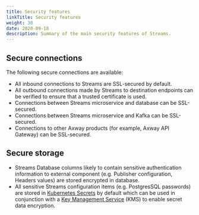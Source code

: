 ```yaml
---
title: Security features
linkTitle: Security features
weight: 30
date: 2020-09-18
description: Summary of the main security features of Streams.
---
```


## Secure connections

The following secure connections are available:

* All inbound connections to Streams are SSL-secured by default.
* All outbound connections made by Streams to destination endpoints can be verified to ensure that a trusted certificate is used.
* Connections between Streams microservice and database can be SSL-secured.
* Connections between Streams microservice and Kafka can be SSL-secured.
* Connections to other Axway products (for example, Axway API Gateway) can be SSL-secured.

## Secure storage

* Streams Database columns likely to contain sensitive authentication information to external component (e.g. Publisher configuration, Headers values) are stored encrypted in database.
* All sensitive Streams configuration items (e.g. PostgresSQL passwords) are stored in [Kubernetes Secrets](https://kubernetes.io/docs/concepts/configuration/secret/) by default which can be used in conjunction with a [Key Management Service](https://kubernetes.io/docs/tasks/administer-cluster/kms-provider/) (KMS) to enable secret data encryption.
